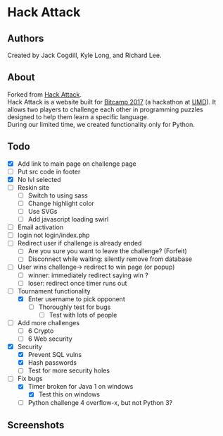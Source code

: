 # Hack Attack

## Authors

Created by Jack Cogdill, Kyle Long, and Richard Lee.

## About

Forked from [Hack Attack](https://github.com/jackcogdill/hack-attack).  
Hack Attack is a website built for [Bitcamp 2017](http://bitca.mp/) (a hackathon at [UMD](https://www.umd.edu/)). It allows two players to challenge each other in programming puzzles designed to help them learn a specific language.  
During our limited time, we created functionality only for Python.

## Todo
- [X] Add link to main page on challenge page
- [ ] Put src code in footer
- [X] No lvl selected
- [ ] Reskin site
	- [ ] Switch to using sass
	- [ ] Change highlight color
	- [ ] Use SVGs
	- [ ] Add javascript loading swirl
- [ ] Email activation
- [ ] login not login/index.php
- [ ] Redirect user if challenge is already ended
	- [ ] Are you sure you want to leave the challenge? (Forfeit)
	- [ ] Disconnect while waiting: silently remove from database
- [ ] User wins challenge-> redirect to win page (or popup)
	- [ ] winner: immediately redirect saying win ?
	- [ ] loser: redirect once timer runs out
- [ ] Tournament functionality
	- [X] Enter username to pick opponent
		- [ ] Thoroughly test for bugs
			- [ ] Test with lots of people
- [ ] Add more challenges
	- [ ] 6 Crypto
	- [ ] 6 Web security
- [X] Security
	- [X] Prevent SQL vulns
	- [X] Hash passwords
	- [ ] Test for more security holes
- [ ] Fix bugs
	- [X] Timer broken for Java 1 on windows
		- [X] Test this on windows
	- [ ] Python challenge 4 overflow-x, but not Python 3?

## Screenshots
